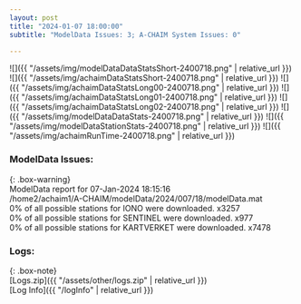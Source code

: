 ```yaml
---
layout: post
title: "2024-01-07 18:00:00"
subtitle: "ModelData Issues: 3; A-CHAIM System Issues: 0"

---
```


![]({{ "/assets/img/modelDataDataStatsShort-2400718.png" | relative_url }})
![]({{ "/assets/img/achaimDataStatsShort-2400718.png" | relative_url }})
![]({{ "/assets/img/achaimDataStatsLong00-2400718.png" | relative_url }})
![]({{ "/assets/img/achaimDataStatsLong01-2400718.png" | relative_url }})
![]({{ "/assets/img/achaimDataStatsLong02-2400718.png" | relative_url }})
![]({{ "/assets/img/modelDataDataStats-2400718.png" | relative_url }})
![]({{ "/assets/img/modelDataStationStats-2400718.png" | relative_url }})
![]({{ "/assets/img/achaimRunTime-2400718.png" | relative_url }})


### ModelData Issues:  
  
{: .box-warning}  
 ModelData report for 07-Jan-2024 18:15:16   
 /home2/achaim1/A-CHAIM/modelData/2024/007/18/modelData.mat   
 0% of all possible stations for IONO were downloaded. x3257   
 0% of all possible stations for SENTINEL were downloaded. x977   
 0% of all possible stations for KARTVERKET were downloaded. x7478   
  


### Logs:  
  
{: .box-note}  
[Logs.zip]({{ "/assets/other/logs.zip" | relative_url }})  
[Log Info]({{ "/logInfo" | relative_url }})  

